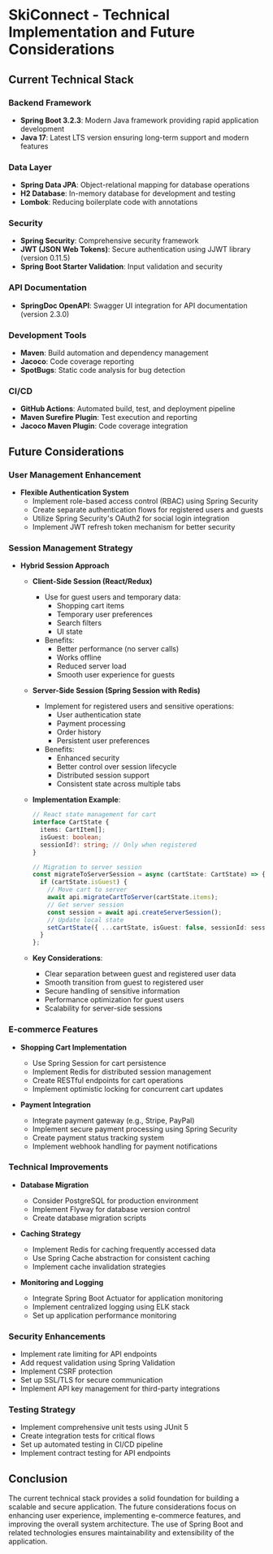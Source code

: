 # SkiConnect - Technical Implementation and Future Considerations

## Current Technical Stack

### Backend Framework
- **Spring Boot 3.2.3**: Modern Java framework providing rapid application development
- **Java 17**: Latest LTS version ensuring long-term support and modern features

### Data Layer
- **Spring Data JPA**: Object-relational mapping for database operations
- **H2 Database**: In-memory database for development and testing
- **Lombok**: Reducing boilerplate code with annotations

### Security
- **Spring Security**: Comprehensive security framework
- **JWT (JSON Web Tokens)**: Secure authentication using JJWT library (version 0.11.5)
- **Spring Boot Starter Validation**: Input validation and security

### API Documentation
- **SpringDoc OpenAPI**: Swagger UI integration for API documentation (version 2.3.0)

### Development Tools
- **Maven**: Build automation and dependency management
- **Jacoco**: Code coverage reporting
- **SpotBugs**: Static code analysis for bug detection

### CI/CD
- **GitHub Actions**: Automated build, test, and deployment pipeline
- **Maven Surefire Plugin**: Test execution and reporting
- **Jacoco Maven Plugin**: Code coverage integration

## Future Considerations

### User Management Enhancement
- **Flexible Authentication System**
  - Implement role-based access control (RBAC) using Spring Security
  - Create separate authentication flows for registered users and guests
  - Utilize Spring Security's OAuth2 for social login integration
  - Implement JWT refresh token mechanism for better security

### Session Management Strategy
- **Hybrid Session Approach**
  - **Client-Side Session (React/Redux)**
    - Use for guest users and temporary data:
      - Shopping cart items
      - Temporary user preferences
      - Search filters
      - UI state
    - Benefits:
      - Better performance (no server calls)
      - Works offline
      - Reduced server load
      - Smooth user experience for guests

  - **Server-Side Session (Spring Session with Redis)**
    - Implement for registered users and sensitive operations:
      - User authentication state
      - Payment processing
      - Order history
      - Persistent user preferences
    - Benefits:
      - Enhanced security
      - Better control over session lifecycle
      - Distributed session support
      - Consistent state across multiple tabs

  - **Implementation Example**:
    ```typescript
    // React state management for cart
    interface CartState {
      items: CartItem[];
      isGuest: boolean;
      sessionId?: string; // Only when registered
    }

    // Migration to server session
    const migrateToServerSession = async (cartState: CartState) => {
      if (cartState.isGuest) {
        // Move cart to server
        await api.migrateCartToServer(cartState.items);
        // Get server session
        const session = await api.createServerSession();
        // Update local state
        setCartState({ ...cartState, isGuest: false, sessionId: session.id });
      }
    };
    ```

  - **Key Considerations**:
    - Clear separation between guest and registered user data
    - Smooth transition from guest to registered user
    - Secure handling of sensitive information
    - Performance optimization for guest users
    - Scalability for server-side sessions

### E-commerce Features
- **Shopping Cart Implementation**
  - Use Spring Session for cart persistence
  - Implement Redis for distributed session management
  - Create RESTful endpoints for cart operations
  - Implement optimistic locking for concurrent cart updates

- **Payment Integration**
  - Integrate payment gateway (e.g., Stripe, PayPal)
  - Implement secure payment processing using Spring Security
  - Create payment status tracking system
  - Implement webhook handling for payment notifications

### Technical Improvements
- **Database Migration**
  - Consider PostgreSQL for production environment
  - Implement Flyway for database version control
  - Create database migration scripts

- **Caching Strategy**
  - Implement Redis for caching frequently accessed data
  - Use Spring Cache abstraction for consistent caching
  - Implement cache invalidation strategies

- **Monitoring and Logging**
  - Integrate Spring Boot Actuator for application monitoring
  - Implement centralized logging using ELK stack
  - Set up application performance monitoring

### Security Enhancements
- Implement rate limiting for API endpoints
- Add request validation using Spring Validation
- Implement CSRF protection
- Set up SSL/TLS for secure communication
- Implement API key management for third-party integrations

### Testing Strategy
- Implement comprehensive unit tests using JUnit 5
- Create integration tests for critical flows
- Set up automated testing in CI/CD pipeline
- Implement contract testing for API endpoints

## Conclusion
The current technical stack provides a solid foundation for building a scalable and secure application. The future considerations focus on enhancing user experience, implementing e-commerce features, and improving the overall system architecture. The use of Spring Boot and related technologies ensures maintainability and extensibility of the application. 